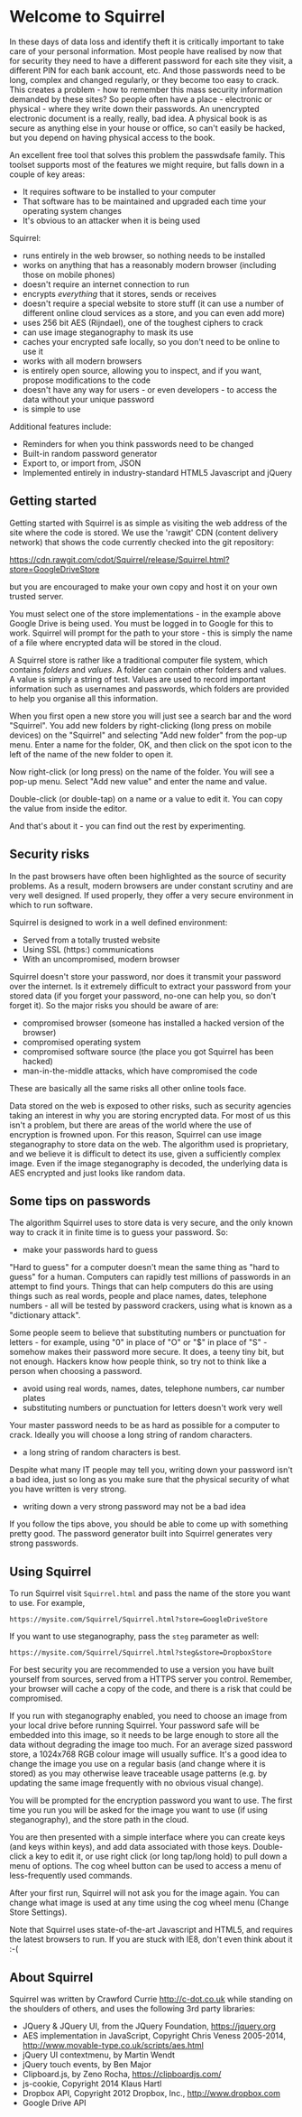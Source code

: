 # Welcome to Squirrel

In these days of data loss and identify theft it is critically important to take care of your personal information. Most people have realised by now that for security they need to have a different password for each site they visit, a different PIN for each bank account, etc. And those passwords need to be long, complex and changed regularly, or they become too easy to crack. This creates a problem - how to remember this mass security information demanded by these sites? So people often have a place - electronic or physical - where they write down their passwords. An unencrypted electronic document is a really, really, bad idea. A physical book is as secure as anything else in your house or office, so can't easily be hacked, but you depend on having physical access to the book.

An excellent free tool that solves this problem the passwdsafe family. This toolset supports most of the features we might require, but falls down in a couple of key areas:
   - It requires software to be installed to your computer
   - That software has to be maintained and upgraded each time your operating system changes
   - It's obvious to an attacker when it is being used

Squirrel:
   - runs entirely in the web browser, so nothing needs to be installed
   - works on anything that has a reasonably modern browser (including those on mobile phones)
   - doesn't require an internet connection to run
   - encrypts *everything* that it stores, sends or receives
   - doesn't require a special website to store stuff (it can use a number of different online cloud services as a store, and you can even add more)
   - uses 256 bit AES (Rijndael), one of the toughest ciphers to crack
   - can use image steganography to mask its use
   - caches your encrypted safe locally, so you don't need to be online to use it
   - works with all modern browsers
   - is entirely open source, allowing you to inspect, and if you want, propose modifications to the code
   - doesn't have any way for users - or even developers - to access the data without your unique password
   - is simple to use

Additional features include:
   - Reminders for when you think passwords need to be changed
   - Built-in random password generator
   - Export to, or import from, JSON
   - Implemented entirely in industry-standard HTML5 Javascript and jQuery

## Getting started

Getting started with Squirrel is as simple as visiting the web address of the
site where the code is stored. We use the 'rawgit' CDN (content delivery network) that shows the code currently checked into the git repository:

https://cdn.rawgit.com/cdot/Squirrel/release/Squirrel.html?store=GoogleDriveStore

but you are encouraged to make your own copy and host it on your own
trusted server.

You must select one of the store implementations - in the example above
Google Drive is being used. You must be logged in to Google for this to work.
Squirrel will prompt for the path to your store - this is simply the name of
a file where encrypted data will be stored in the cloud.

A Squirrel store is rather like a traditional computer file system, which contains *folders* and *values*. A folder can contain other folders and values. A value is simply a string of test. Values are used to record important information such as usernames and passwords, which folders are provided to help you organise all this information.

When you first open a new store you will just see a search bar and the word "Squirrel". You add new folders by right-clicking (long press on mobile devices) on the "Squirrel" and selecting "Add new folder" from the pop-up menu. Enter a name for the folder, OK, and then click on the spot icon to the left of the name of the new folder to open it.

Now right-click (or long press) on the name of the folder. You will see a pop-up menu. Select "Add new value" and enter the name and value.

Double-click (or double-tap) on a name or a value to edit it. You can copy the
value from inside the editor.

And that's about it - you can find out the rest by experimenting.

## Security risks

In the past browsers have often been highlighted as the source of security problems. As a result, modern browsers are under constant scrutiny and are very well designed. If used properly, they offer a very secure environment in which to run software.

Squirrel is designed to work in a well defined environment:
- Served from a totally trusted website
- Using SSL (https:) communications
- With an uncompromised, modern browser

Squirrel doesn't store your password, nor does it transmit your password over the internet. Is it extremely difficult to extract your password from your stored data (if you forget your password, no-one can help you, so don't forget it). So the major risks you should be aware of are:
- compromised browser (someone has installed a hacked version of the browser)
- compromised operating system
- compromised software source (the place you got Squirrel has been hacked)
- man-in-the-middle attacks, which have compromised the code

These are basically all the same risks all other online tools face.

Data stored on the web is exposed to other risks, such as security agencies
taking an interest in why you are storing encrypted data. For most of us this
isn't a problem, but there are areas of the world where the use of encryption
is frowned upon. For this reason, Squirrel can use image steganography to store
data on the web. The algorithm used is proprietary, and we believe it is
difficult to detect its use, given a sufficiently complex image. Even if the
image steganography is decoded, the underlying data is AES encrypted and
just looks like random data.

## Some tips on passwords

The algorithm Squirrel uses to store data is very secure, and the only known
way to crack it in finite time is to guess your password. So:
- make your passwords hard to guess

"Hard to guess" for a computer doesn't mean the same thing as "hard to guess" for a human. Computers can rapidly test millions of passwords in an attempt to find yours. Things that can help computers do this are using things such as real words, people and place names, dates, telephone numbers - all will be tested by password crackers, using what is known as a "dictionary attack".

Some people seem to believe that substituting numbers or punctuation for letters - for example, using "0" in place of "O" or "$" in place of "S" - somehow makes their password more secure. It does, a teeny tiny bit, but not enough. Hackers know how people think, so try not to think like a person when choosing a password.
- avoid using real words, names, dates, telephone numbers, car number plates
- substituting numbers or punctuation for letters doesn't work very well

Your master password needs to be as hard as possible for a computer to crack. Ideally you will choose a long string of random characters.
- a long string of random characters is best.

Despite what many IT people may tell you, writing down your password isn't a bad idea, just so long as you make sure that the physical security of what you have written is very strong.
- writing down a very strong password may not be a bad idea

If you follow the tips above, you should be able to come up with something pretty good. The password generator built into Squirrel generates very strong passwords.

## Using Squirrel

To run Squirrel visit `Squirrel.html` and pass the name of the store you want to use.
For example,
```
https://mysite.com/Squirrel/Squirrel.html?store=GoogleDriveStore
```
If you want to use steganography, pass the `steg` parameter as well:
```
https://mysite.com/Squirrel/Squirrel.html?steg&store=DropboxStore
```
For best security you are recommended to use a version you have built
yourself from sources, served from a HTTPS server you
control. Remember, your browser will cache a copy of the code, and
there is a risk that could be compromised.

If you run with steganography enabled, you need to choose an image
from your local drive before running Squirrel. Your password safe will
be embedded into this image, so it needs to be large enough to store
all the data without degrading the image too much. For an average
sized password store, a 1024x768 RGB colour image will usually
suffice. It's a good idea to change the image you use on a regular
basis (and change where it is stored) as you may otherwise leave
traceable usage patterns (e.g. by updating the same image frequently
with no obvious visual change).

You will be prompted for the encryption password you want to use. The
first time you run you will be asked for the image you want to use (if
using steganography), and the store path in the cloud.

You are then presented with a simple interface where you can create
keys (and keys within keys), and add data associated with those
keys. Double-click a key to edit it, or use right click (or long
tap/long hold) to pull down a menu of options. The cog wheel button
can be used to access a menu of less-frequently used commands.

After your first run, Squirrel will not ask you for the image
again. You can change what image is used at any time using the cog
wheel menu (Change Store Settings).

Note that Squirrel uses state-of-the-art Javascript and HTML5, and
requires the latest browsers to run. If you are stuck with IE8, don't
even think about it :-(

## About Squirrel

Squirrel was written by Crawford Currie http://c-dot.co.uk while standing
on the shoulders of others, and uses the following 3rd party libraries:

- JQuery & JQuery UI, from the JQuery Foundation, https://jquery.org
- AES implementation in JavaScript, Copyright Chris Veness 2005-2014, http://www.movable-type.co.uk/scripts/aes.html
- jQuery UI contextmenu, by Martin Wendt
- jQuery touch events, by Ben Major
- Clipboard.js, by Zeno Rocha, https://clipboardjs.com/
- js-cookie, Copyright 2014 Klaus Hartl
- Dropbox API, Copyright 2012 Dropbox, Inc., http://www.dropbox.com
- Google Drive API
